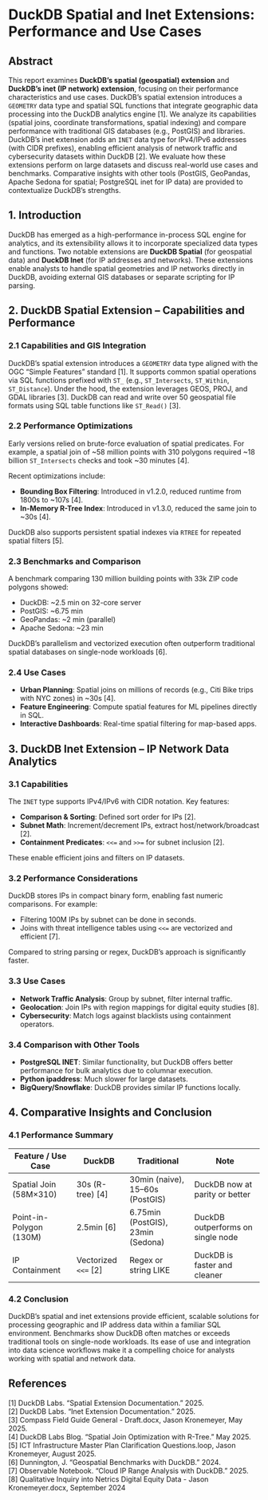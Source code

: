 # DuckDB Spatial and Inet Extensions: Performance and Use Cases

## Abstract

This report examines **DuckDB’s spatial (geospatial) extension** and **DuckDB’s inet (IP network) extension**, focusing on their performance characteristics and use cases. DuckDB’s spatial extension introduces a `GEOMETRY` data type and spatial SQL functions that integrate geographic data processing into the DuckDB analytics engine [1]. We analyze its capabilities (spatial joins, coordinate transformations, spatial indexing) and compare performance with traditional GIS databases (e.g., PostGIS) and libraries. DuckDB’s inet extension adds an `INET` data type for IPv4/IPv6 addresses (with CIDR prefixes), enabling efficient analysis of network traffic and cybersecurity datasets within DuckDB [2]. We evaluate how these extensions perform on large datasets and discuss real-world use cases and benchmarks. Comparative insights with other tools (PostGIS, GeoPandas, Apache Sedona for spatial; PostgreSQL inet for IP data) are provided to contextualize DuckDB’s strengths.

## 1. Introduction

DuckDB has emerged as a high-performance in-process SQL engine for analytics, and its extensibility allows it to incorporate specialized data types and functions. Two notable extensions are **DuckDB Spatial** (for geospatial data) and **DuckDB Inet** (for IP addresses and networks). These extensions enable analysts to handle spatial geometries and IP networks directly in DuckDB, avoiding external GIS databases or separate scripting for IP parsing.

## 2. DuckDB Spatial Extension – Capabilities and Performance

### 2.1 Capabilities and GIS Integration

DuckDB’s spatial extension introduces a `GEOMETRY` data type aligned with the OGC “Simple Features” standard [1]. It supports common spatial operations via SQL functions prefixed with `ST_` (e.g., `ST_Intersects`, `ST_Within`, `ST_Distance`). Under the hood, the extension leverages GEOS, PROJ, and GDAL libraries [3]. DuckDB can read and write over 50 geospatial file formats using SQL table functions like `ST_Read()` [3].

### 2.2 Performance Optimizations

Early versions relied on brute-force evaluation of spatial predicates. For example, a spatial join of ~58 million points with 310 polygons required ~18 billion `ST_Intersects` checks and took ~30 minutes [4].

Recent optimizations include:

- **Bounding Box Filtering**: Introduced in v1.2.0, reduced runtime from 1800s to ~107s [4].
- **In-Memory R-Tree Index**: Introduced in v1.3.0, reduced the same join to ~30s [4].

DuckDB also supports persistent spatial indexes via `RTREE` for repeated spatial filters [5].

### 2.3 Benchmarks and Comparison

A benchmark comparing 130 million building points with 33k ZIP code polygons showed:

- DuckDB: ~2.5 min on 32-core server
- PostGIS: ~6.75 min
- GeoPandas: ~2 min (parallel)
- Apache Sedona: ~23 min

DuckDB’s parallelism and vectorized execution often outperform traditional spatial databases on single-node workloads [6].

### 2.4 Use Cases

- **Urban Planning**: Spatial joins on millions of records (e.g., Citi Bike trips with NYC zones) in ~30s [4].
- **Feature Engineering**: Compute spatial features for ML pipelines directly in SQL.
- **Interactive Dashboards**: Real-time spatial filtering for map-based apps.

## 3. DuckDB Inet Extension – IP Network Data Analytics

### 3.1 Capabilities

The `INET` type supports IPv4/IPv6 with CIDR notation. Key features:

- **Comparison & Sorting**: Defined sort order for IPs [2].
- **Subnet Math**: Increment/decrement IPs, extract host/network/broadcast [2].
- **Containment Predicates**: `<<=` and `>>=` for subnet inclusion [2].

These enable efficient joins and filters on IP datasets.

### 3.2 Performance Considerations

DuckDB stores IPs in compact binary form, enabling fast numeric comparisons. For example:

- Filtering 100M IPs by subnet can be done in seconds.
- Joins with threat intelligence tables using `<<=` are vectorized and efficient [7].

Compared to string parsing or regex, DuckDB’s approach is significantly faster.

### 3.3 Use Cases

- **Network Traffic Analysis**: Group by subnet, filter internal traffic.
- **Geolocation**: Join IPs with region mappings for digital equity studies [8].
- **Cybersecurity**: Match logs against blacklists using containment operators.

### 3.4 Comparison with Other Tools

- **PostgreSQL INET**: Similar functionality, but DuckDB offers better performance for bulk analytics due to columnar execution.
- **Python ipaddress**: Much slower for large datasets.
- **BigQuery/Snowflake**: DuckDB provides similar IP functions locally.

## 4. Comparative Insights and Conclusion

### 4.1 Performance Summary

| Feature / Use Case | DuckDB | Traditional | Note |
|--------------------|--------|-------------|------|
| Spatial Join (58M×310) | 30s (R-tree) [4] | 30min (naive), 15–60s (PostGIS) | DuckDB now at parity or better |
| Point-in-Polygon (130M) | 2.5min [6] | 6.75min (PostGIS), 23min (Sedona) | DuckDB outperforms on single node |
| IP Containment | Vectorized `<<=` [2] | Regex or string LIKE | DuckDB is faster and cleaner |

### 4.2 Conclusion

DuckDB’s spatial and inet extensions provide efficient, scalable solutions for processing geographic and IP address data within a familiar SQL environment. Benchmarks show DuckDB often matches or exceeds traditional tools on single-node workloads. Its ease of use and integration into data science workflows make it a compelling choice for analysts working with spatial and network data.

## References

[1] DuckDB Labs. “Spatial Extension Documentation.” 2025.  
[2] DuckDB Labs. “Inet Extension Documentation.” 2025.  
[3] Compass Field Guide General - Draft.docx, Jason Kronemeyer, May 2025.  
[4] DuckDB Labs Blog. “Spatial Join Optimization with R-Tree.” May 2025.  
[5] ICT Infrastructure Master Plan Clarification Questions.loop, Jason Kronemeyer, August 2025.  
[6] Dunnington, J. “Geospatial Benchmarks with DuckDB.” 2024.  
[7] Observable Notebook. “Cloud IP Range Analysis with DuckDB.” 2025.  
[8] Qualitative Inquiry into Netrics Digital Equity Data - Jason Kronemeyer.docx, September 2024